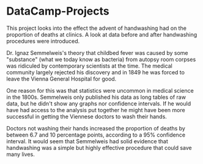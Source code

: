 # DataCamp-Projects


This project looks into the effect the advent of handwashing had on the proportion of deaths at clinics.
A look at data before and after handwashing procedures were introduced.


Dr. Ignaz Semmelweis's theory that childbed fever was caused by some "substance" (what we today know as bacteria) from autopsy room corpses was ridiculed by contemporary scientists at the time. The medical community largely rejected his discovery and in 1849 he was forced to leave the Vienna General Hospital for good.

One reason for this was that statistics were uncommon in medical science in the 1800s. Semmelweis only published his data as long tables of raw data, but he didn't show any graphs nor confidence intervals. If he would have had access to the analysis put together he might have been more successful in getting the Viennese doctors to wash their hands.

Doctors not washing their hands increased the proportion of deaths by between 6.7 and 10 percentage points, according to a 95% confidence interval. It would seem that Semmelweis had solid evidence that handwashing was a simple but highly effective procedure that could save many lives.
